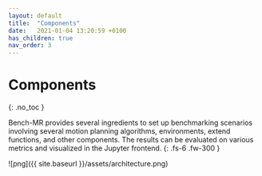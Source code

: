 ```yaml
---
layout: default
title:  "Components"
date:   2021-01-04 13:20:59 +0100
has_children: true
nav_order: 3
---
```


# Components
{: .no_toc }

Bench-MR provides several ingredients to set up benchmarking scenarios involving several motion planning algorithms, environments, extend functions, and other components. The results can be evaluated on various metrics and visualized in the Jupyter frontend.
{: .fs-6 .fw-300 }


![png]({{ site.baseurl }}/assets/architecture.png)

